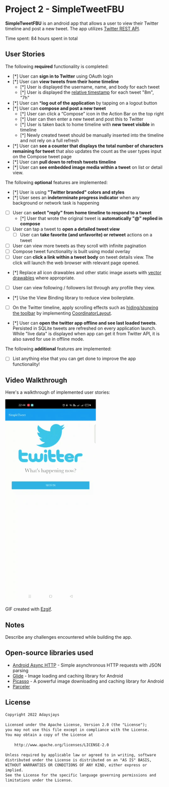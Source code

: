 # Project 2 - SimpleTweetFBU

**SimpleTweetFBU** is an android app that allows a user to view their Twitter timeline and post a new tweet. The app utilizes [Twitter REST API](https://dev.twitter.com/rest/public).

Time spent: 84 hours spent in total

## User Stories

The following **required** functionality is completed:

* [*] User can **sign in to Twitter** using OAuth login
* [*] User can **view tweets from their home timeline**
  * [*] User is displayed the username, name, and body for each tweet
  * [*] User is displayed the [relative timestamp](https://gist.github.com/nesquena/f786232f5ef72f6e10a7) for each tweet "8m", "7h"
* [*] User can ***log out of the application** by tapping on a logout button
* [*] User can **compose and post a new tweet**
  * [*] User can click a “Compose” icon in the Action Bar on the top right
  * [*] User can then enter a new tweet and post this to Twitter
  * [*] User is taken back to home timeline with **new tweet visible** in timeline
  * [*] Newly created tweet should be manually inserted into the timeline and not rely on a full refresh
* [*] User can **see a counter that displays the total number of characters remaining for tweet** that also updates the count as the user types input on the Compose tweet page
* [*] User can **pull down to refresh tweets timeline**
* [*] User can **see embedded image media within a tweet** on list or detail view.

The following **optional** features are implemented:

* [*] User is using **"Twitter branded" colors and styles**
* [*] User sees an **indeterminate progress indicator** when any background or network task is happening
* [ ] User can **select "reply" from home timeline to respond to a tweet**
  * [*] User that wrote the original tweet is **automatically "@" replied in compose**
* [ ] User can tap a tweet to **open a detailed tweet view**
  * [ ] User can **take favorite (and unfavorite) or retweet** actions on a tweet
* [ ] User can view more tweets as they scroll with infinite pagination
* [ ] Compose tweet functionality is built using modal overlay
* [ ] User can **click a link within a tweet body** on tweet details view. The click will launch the web browser with relevant page opened.
* [*] Replace all icon drawables and other static image assets with [vector drawables](http://guides.codepath.org/android/Drawables#vector-drawables) where appropriate.
* [ ] User can view following / followers list through any profile they view.
* [*] Use the View Binding library to reduce view boilerplate.
* [ ] On the Twitter timeline, apply scrolling effects such as [hiding/showing the toolbar](http://guides.codepath.org/android/Using-the-App-ToolBar#reacting-to-scroll) by implementing [CoordinatorLayout](http://guides.codepath.org/android/Handling-Scrolls-with-CoordinatorLayout#responding-to-scroll-events).
* [*] User can **open the twitter app offline and see last loaded tweets**. Persisted in SQLite tweets are refreshed on every application launch. While "live data" is displayed when app can get it from Twitter API, it is also saved for use in offline mode.

The following **additional** features are implemented:

* [ ] List anything else that you can get done to improve the app functionality!

## Video Walkthrough

Here's a walkthrough of implemented user stories:


![ScreenShot](/screenshots/walkthrough.gif)


GIF created with [Ezgif](https://ezgif.com/video-to-gif).

## Notes

Describe any challenges encountered while building the app.

## Open-source libraries used

* [Android Async HTTP](https://github.com/loopj/android-async-http) - Simple asynchronous HTTP requests with JSON parsing
* [Glide](https://github.com/bumptech/glide) - Image loading and caching library for Android
* [Picasso](https://square.github.io/picasso/) - A powerful image downloading and caching library for Android
* [Parceler](https://github.com/johncarl81/parceler)

## License

    Copyright 2022 Adaysjays

    Licensed under the Apache License, Version 2.0 (the "License");
    you may not use this file except in compliance with the License.
    You may obtain a copy of the License at

        http://www.apache.org/licenses/LICENSE-2.0

    Unless required by applicable law or agreed to in writing, software
    distributed under the License is distributed on an "AS IS" BASIS,
    WITHOUT WARRANTIES OR CONDITIONS OF ANY KIND, either express or implied.
    See the License for the specific language governing permissions and
    limitations under the License.